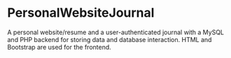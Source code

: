 # PersonalWebsiteJournal
A personal website/resume and a user-authenticated journal with a MySQL and PHP backend for storing data and database interaction. HTML and Bootstrap are used for the frontend.
